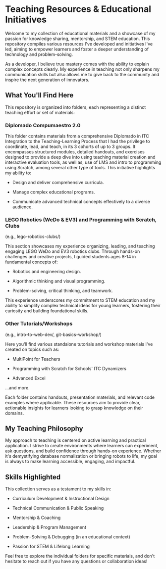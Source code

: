 # Teaching Resources & Educational Initiatives

Welcome to my collection of educational materials and a showcase of my passion for knowledge sharing, mentorship, and STEM education. This repository compiles various resources I've developed and initiatives I've led, aiming to empower learners and foster a deeper understanding of technology and problem-solving.

As a developer, I believe true mastery comes with the ability to explain complex concepts clearly. My experience in teaching not only sharpens my communication skills but also allows me to give back to the community and inspire the next generation of innovators.

## What You'll Find Here
This repository is organized into folders, each representing a distinct teaching effort or set of materials:

### Diplomado Compumaestro 2.0

This folder contains materials from a comprehensive Diplomado in ITC Integration to the Teaching-Learning Process that I had the privilege to coordinate, lead, and teach, in its 3 cohorts of up to 3 groups. It encompasses structured modules, detailed handouts, and exercises designed to provide a deep dive into using teaching material creation and interactive evaluation tools, as well as, use of LMS and intro to programming using Scratch, among several other type of tools. This initiative highlights my ability to:

* Design and deliver comprehensive curricula.

* Manage complex educational programs.

* Communicate advanced technical concepts effectively to a diverse audience.

### LEGO Robotics (WeDo & EV3) and Programming with Scratch, Clubs
(e.g., lego-robotics-clubs/)

This section showcases my experience organizing, leading, and teaching engaging LEGO WeDo and EV3 robotics clubs. Through hands-on challenges and creative projects, I guided students ages 8-14 in fundamental concepts of:

* Robotics and engineering design.

* Algorithmic thinking and visual programming.

* Problem-solving, critical thinking, and teamwork.

This experience underscores my commitment to STEM education and my ability to simplify complex technical ideas for young learners, fostering their curiosity and building foundational skills.

### Other Tutorials/Workshops
(e.g., intro-to-web-dev/, git-basics-workshop/)

Here you'll find various standalone tutorials and workshop materials I've created on topics such as:

* MultiPoint for Teachers

* Programming with Scratch for Schools' ITC Dynamizers

* Advanced Excel

...and more.

Each folder contains handouts, presentation materials, and relevant code examples where applicable. These resources aim to provide clear, actionable insights for learners looking to grasp knowledge on their domains.

## My Teaching Philosophy

My approach to teaching is centered on active learning and practical application. I strive to create environments where learners can experiment, ask questions, and build confidence through hands-on experience. Whether it's demystifying database normalization or bringing robots to life, my goal is always to make learning accessible, engaging, and impactful.

## Skills Highlighted

This collection serves as a testament to my skills in:

* Curriculum Development & Instructional Design

* Technical Communication & Public Speaking

* Mentorship & Coaching

* Leadership & Program Management

* Problem-Solving & Debugging (in an educational context)

* Passion for STEM & Lifelong Learning

Feel free to explore the individual folders for specific materials, and don't hesitate to reach out if you have any questions or collaboration ideas!
